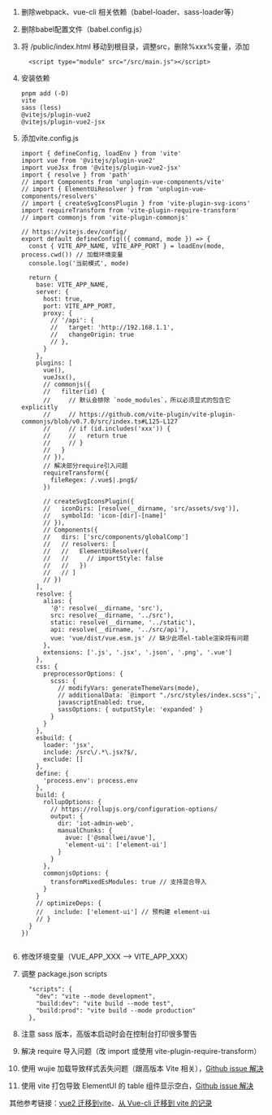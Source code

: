 1. 删除webpack、vue-cli 相关依赖（babel-loader、sass-loader等）
2. 删除babel配置文件（babel.config.js）
3. 将 /public/index.html 移动到根目录，调整src，删除%xxx%变量，添加

   ```
     <script type="module" src="/src/main.js"></script>
   ```
4. 安装依赖

   ```
   pnpm add (-D) 
   vite
   sass (less)
   @vitejs/plugin-vue2
   @vitejs/plugin-vue2-jsx

   ```
5. 添加vite.config.js

   ```
   import { defineConfig, loadEnv } from 'vite'
   import vue from '@vitejs/plugin-vue2'
   import vueJsx from '@vitejs/plugin-vue2-jsx'
   import { resolve } from 'path'
   // import Components from 'unplugin-vue-components/vite'
   // import { ElementUiResolver } from 'unplugin-vue-components/resolvers'
   // import { createSvgIconsPlugin } from 'vite-plugin-svg-icons'
   import requireTransform from 'vite-plugin-require-transform'
   // import commonjs from 'vite-plugin-commonjs'

   // https://vitejs.dev/config/
   export default defineConfig(({ command, mode }) => {
     const { VITE_APP_NAME, VITE_APP_PORT } = loadEnv(mode, process.cwd()) // 加载环境变量
     console.log('当前模式', mode)

     return {
       base: VITE_APP_NAME,
       server: {
         host: true,
         port: VITE_APP_PORT,
         proxy: {
           // '/api': {
           //   target: 'http://192.168.1.1',
           //   changeOrigin: true
           // },
         }
       },
       plugins: [
         vue(),
         vueJsx(),
         // commonjs({
         //   filter(id) {
         //     // 默认会排除 `node_modules`，所以必须显式的包含它explicitly
         //     // https://github.com/vite-plugin/vite-plugin-commonjs/blob/v0.7.0/src/index.ts#L125-L127
         //     // if (id.includes('xxx')) {
         //     //   return true
         //     // }
         //   }
         // }),
         // 解决部分require引入问题
         requireTransform({
           fileRegex: /.vue$|.png$/
         })

         // createSvgIconsPlugin({
         //   iconDirs: [resolve(__dirname, 'src/assets/svg')],
         //   symbolId: 'icon-[dir]-[name]'
         // }),
         // Components({
         //   dirs: ['src/components/globalComp']
         //   // resolvers: [
         //   //   ElementUiResolver({
         //   //     // importStyle: false
         //   //   })
         //   // ]
         // })
       ],
       resolve: {
         alias: {
           '@': resolve(__dirname, 'src'),
           src: resolve(__dirname, '../src'),
           static: resolve(__dirname, '../static'),
           api: resolve(__dirname, '../src/api'),
           vue: 'vue/dist/vue.esm.js' // 缺少此项el-table渲染将有问题
         },
         extensions: ['.js', '.jsx', '.json', '.png', '.vue']
       },
       css: {
         preprocessorOptions: {
           scss: {
             // modifyVars: generateThemeVars(mode),
             // additionalData: `@import "./src/styles/index.scss";`,
             javascriptEnabled: true,
             sassOptions: { outputStyle: 'expanded' }
           }
         }
       },
       esbuild: {
         loader: 'jsx',
         include: /src\/.*\.jsx?$/,
         exclude: []
       },
       define: {
         'process.env': process.env
       },
       build: {
         rollupOptions: {
           // https://rollupjs.org/configuration-options/
           output: {
             dir: 'iot-admin-web',
             manualChunks: {
               avue: ['@smallwei/avue'],
               'element-ui': ['element-ui']
             }
           }
         },
         commonjsOptions: {
           transformMixedEsModules: true // 支持混合导入
         }
       }
       // optimizeDeps: {
       //   include: ['element-ui'] // 预构建 element-ui
       // }
     }
   })


   ```
6. 修改环境变量（VUE_APP_XXX  -->   VITE_APP_XXX）
7. 调整 package.json scripts

   ```
     "scripts": {
       "dev": "vite --mode development",
       "build:dev": "vite build --mode test",
       "build:prod": "vite build --mode production"
     },
   ```
8. 注意 sass 版本，高版本启动时会在控制台打印很多警告
9. 解决 require 导入问题（改 import 或使用 vite-plugin-require-transform）
10. 使用 wujie 加载导致样式丢失问题（跟高版本 Vite 相关），[Github issue 解决](https://github.com/Tencent/wujie/issues/434)
11. 使用 vite 打包导致 ElementUI 的 table 组件显示空白，[Github issue 解决](https://github.com/ElemeFE/element/issues/21968)

其他参考链接：[vue2 迁移到vite](https://juejin.cn/post/7265524106816700479#heading-1)、[从 Vue-cli 迁移到 vite 的记录](https://carljin.com/posts/migrating-from-webpack-vue-cli-to-vitejs/)
